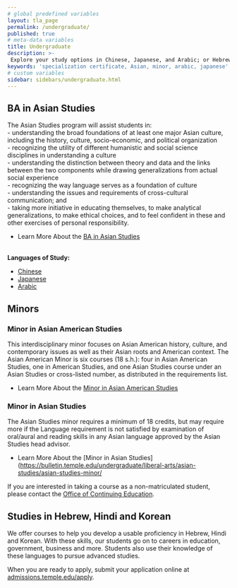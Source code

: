 ```yaml
---
# global predefined variables
layout: tla_page
permalink: /undergraduate/
published: true
# meta-data variables
title: Undergraduate
description: >-
 Explore your study options in Chinese, Japanese, and Arabic; or Hebrew, Hindiand Korean, at Temple University’s College of Liberal Arts.
keywords: 'specialization certificate, Asian, minor, arabic, japanese'
# custom variables
sidebar: sidebars/undergraduate.html  
---
```


<div class="row">
<div class="col m12 l8">
  <h2>BA in Asian Studies</h2>
  <p>
The Asian Studies program will assist students in:<br>
- understanding the broad foundations of at least one major Asian culture, including the history, culture, socio-economic, and political organization<br>
- recognizing the utility of different humanistic and social science disciplines in understanding a culture<br>
- understanding the distinction between theory and data and the links between the two components while drawing generalizations from actual social experience<br>
- recognizing the way language serves as a foundation of culture<br>
- understanding the issues and requirements of cross-cultural communication; and<br>
- taking more initiative in educating themselves, to make analytical generalizations, to make ethical choices, and to feel confident in these and other exercises of personal responsibility.<br>

- Learn More About the [BA in Asian Studies](http://bulletin.temple.edu/undergraduate/liberal-arts/asian-studies/ba-asian-studies/)
  </p>
</div>
<div class="col m12 l4"><br>
  <div class="course-box">
    <b>Languages of Study:</b>
    <ul>
    <li><a href="http://www.cla.temple.edu/chinese/" title="Chinese">Chinese</a></li>
    <li><a href="http://www.cla.temple.edu/japanese/" title="Japanese">Japanese</a></li>
    <li><a href="http://www.cla.temple.edu/arabic/" title="Arabic">Arabic</a></li>
    </ul>
    </div>
</div>
</div>

## Minors

### Minor in Asian American Studies
This interdisciplinary minor focuses on Asian American history, culture, and contemporary issues as well as their Asian roots and American context. The Asian American Minor is six courses (18 s.h.): four in Asian American Studies, one in American Studies, and one Asian Studies course under an Asian Studies or cross-listed number, as distributed in the requirements list.

- Learn More About the [Minor in Asian American Studies](https://bulletin.temple.edu/undergraduate/liberal-arts/asian-studies/asian-american-studies-minor/)

### Minor in Asian Studies
The Asian Studies minor requires a minimum of 18 credits, but may require more if the Language requirement is not satisfied by examination of oral/aural and reading skills in any Asian language approved by the Asian Studies head advisor.

- Learn More About the [Minor in Asian Studies](https://bulletin.temple.edu/undergraduate/liberal-arts/asian-studies/asian-studies-minor/

If you are interested in taking a course as a non-matriculated student, please contact the [Office of Continuing Education](http://www.temple.edu/academics/continuing-education).

## Studies in Hebrew, Hindi and Korean
We offer courses to help you develop a usable proficiency in Hebrew, Hindi and Korean. With these skills, our students go on to careers in education, government, business and more. Students also use their knowledge of these languages to pursue advanced studies.

 When you are ready to apply, submit your application online at [admissions.temple.edu/apply](admissions.temple.edu/apply).
